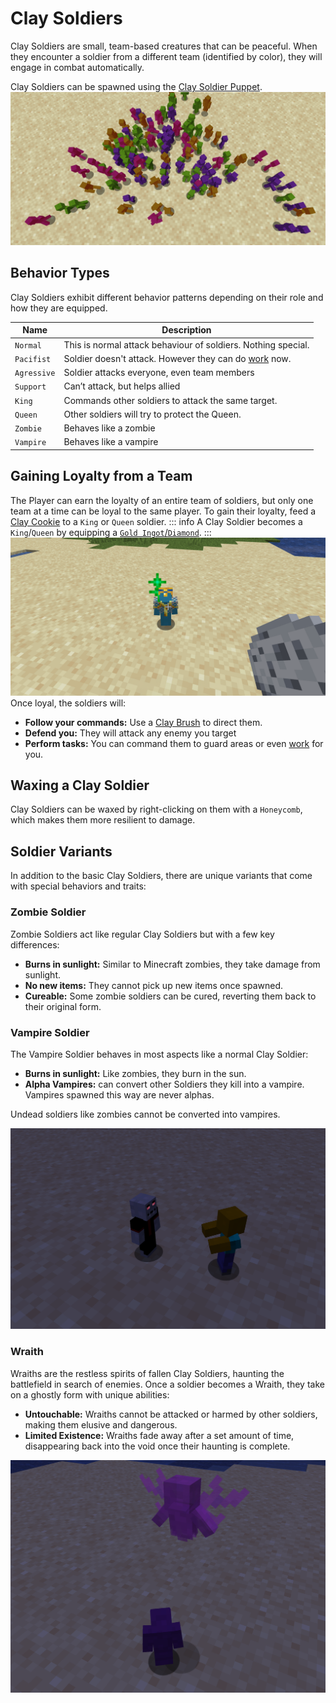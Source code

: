 # Clay Soldiers

Clay Soldiers are small, team-based creatures that can be peaceful.
When they encounter a soldier from a different team (identified by color), they will engage in combat automatically.

Clay Soldiers can be spawned using the [Clay Soldier Puppet](./items/soldier-puppet.md).
![Small Battle](../assets/itemless-battle.png)

## Behavior Types

Clay Soldiers exhibit different behavior patterns depending on their role and how they are equipped.

| Name        | Description                                                      |
|-------------|------------------------------------------------------------------|
| `Normal`    | This is normal attack behaviour of soldiers. Nothing special.    |
| `Pacifist`  | Soldier doesn't attack. However they can do [work](work.md) now. |
| `Agressive` | Soldier attacks everyone, even team members                      |
| `Support`   | Can’t attack, but helps allied                                   |
| `King`      | Commands other soldiers to attack the same target.               |
| `Queen`     | Other soldiers will try to protect the Queen.                    |
| `Zombie`    | Behaves like a zombie                                            |
| `Vampire`   | Behaves like a vampire                                           |

## Gaining Loyalty from a Team

The Player can earn the loyalty of an entire team of soldiers, but only one team at a time can be loyal to the same player.
To gain their loyalty, feed a [Clay Cookie](./items/clay-cookie.md) to a `King` or `Queen` soldier.
::: info
A Clay Soldier becomes a `King`/`Queen` by equipping a [`Gold Ingot`/`Diamond`](./default-items.md).
:::
![Team Loyalty](../assets/team-loyalty.png)
Once loyal, the soldiers will:

* **Follow your commands:** Use a [Clay Brush](./items/clay-brush.md) to direct them.
* **Defend you:** They will attack any enemy you target
* **Perform tasks:** You can command them to guard areas or even [work](work.md) for you.

## Waxing a Clay Soldier

Clay Soldiers can be waxed by right-clicking on them with a `Honeycomb`,
which makes them more resilient to damage. 

## Soldier Variants

In addition to the basic Clay Soldiers, there are unique variants that come with special behaviors and traits:

### Zombie Soldier

Zombie Soldiers act like regular Clay Soldiers but with a few key differences:
* **Burns in sunlight:** Similar to Minecraft zombies, they take damage from sunlight.
* **No new items:** They cannot pick up new items once spawned.
* **Cureable:** Some zombie soldiers can be cured, reverting them back to their original form.

### Vampire Soldier

The Vampire Soldier behaves in most aspects like a normal Clay Soldier:
* **Burns in sunlight:** Like zombies, they burn in the sun.
* **Alpha Vampires:** can convert other Soldiers they kill into a vampire. Vampires spawned this way are never alphas.

Undead soldiers like zombies cannot be converted into vampires.

![Vampire and Zombie Soldier](../assets/vampire-zombie-soldier.png)

### Wraith

Wraiths are the restless spirits of fallen Clay Soldiers, haunting the battlefield in search of enemies.
Once a soldier becomes a Wraith, they take on a ghostly form with unique abilities:
* **Untouchable:** Wraiths cannot be attacked or harmed by other soldiers, making them elusive and dangerous.
* **Limited Existence:** Wraiths fade away after a set amount of time, disappearing back into the void once their haunting is complete.

![Clay Wraith](../assets/clay-wraith.png)
